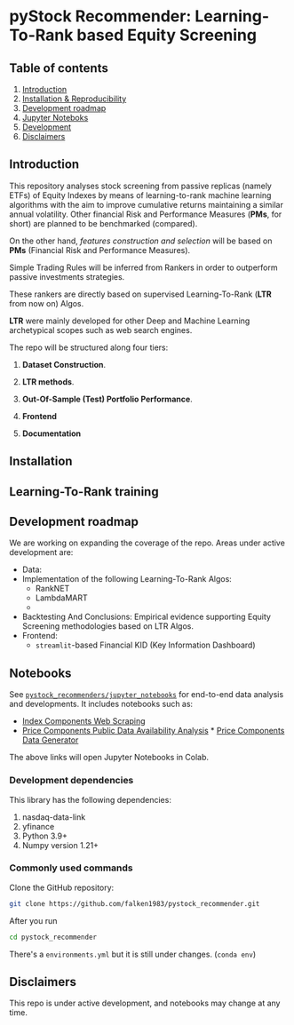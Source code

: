 # pyStock Recommender: Learning-To-Rank based Equity Screening

## Table of contents
1. [Introduction](#introduction)
2. [Installation & Reproducibility](#installation)
3. [Development roadmap](#development-roadmap)
4. [Jupyter Noteboks](#notebooks)
5. [Development](#development)
6. [Disclaimers](#disclaimers)

## Introduction

This repository analyses stock screening from passive replicas (namely ETFs) of Equity Indexes by means of learning-to-rank machine learning algorithms with the aim to improve cumulative returns maintaining a similar annual volatility. Other financial Risk and Performance Measures (**PMs**, for short) are planned to be benchmarked (compared).

On the other hand, _features construction and selection_ will be based on **PMs** (Financial Risk and Performance Measures).

Simple Trading Rules will be inferred from Rankers in order to outperform passive investments strategies.

These rankers are directly based on supervised Learning-To-Rank (**LTR** from now on) Algos.

**LTR** were mainly developed for other Deep and Machine Learning archetypical scopes such as web search engines.

The repo will be structured along four tiers:

1. **Dataset Construction**.

2. **LTR methods**.

3. **Out-Of-Sample (Test) Portfolio Performance**.

4. **Frontend**

5. **Documentation**

## Installation

## Learning-To-Rank training

## Development roadmap

We are working on expanding the coverage of the repo. Areas under active development are:

  * Data: 
  * Implementation of the following Learning-To-Rank Algos:
      * RankNET
      * LambdaMART      
      *
  * Backtesting And Conclusions: Empirical evidence supporting Equity Screening methodologies based on LTR Algos.
  * Frontend:
      * `streamlit`-based Financial KID (Key Information Dashboard)

## Notebooks

See [`pystock_recommenders/jupyter_notebooks`](https://github.com/falken1983/pystock_recommender/tree/main/jupyter_notebooks/)
for end-to-end data analysis and developments. It includes notebooks such as:

  *   [Index Components Web Scraping](https://colab.research.google.com/github/falken1983/pystock_recommender/blob/master/jupyter_notebooks/index_components_webscraper.ipynb)
  *   [Price Components Public Data Availability Analysis](https://colab.research.google.com/github/falken1983/pystock_recommender/blob/master/jupyter_notebooks/price_components_data_analysis.ipynb)
    *  [Price Components Data Generator](https://colab.research.google.com/github/falken1983/pystock_recommender/blob/master/jupyter_notebooks/price_components_data_generator.ipynb)
  
The above links will open Jupyter Notebooks in Colab.

### Development dependencies

This library has the following dependencies:

1.  nasdaq-data-link
2.  yfinance
3.  Python 3.9+
4.  Numpy version 1.21+

### Commonly used commands

Clone the GitHub repository:

```sh
git clone https://github.com/falken1983/pystock_recommender.git
```

After you run

```sh
cd pystock_recommender

```

There's a `environments.yml` but it is still under changes. (`conda env`)

## Disclaimers

This repo is under active development, and notebooks may change at any time.
